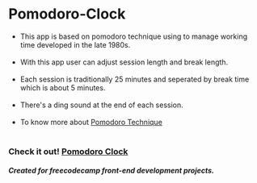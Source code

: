 # Pomodoro-Clock

- This app is based on pomodoro technique using to manage working time developed in the late 1980s.<br><br>
- With this app user can adjust session length and break length. <br><br>
- Each session is traditionally 25 minutes and seperated by break time which is about 5 minutes.<br><br>
- There's a ding sound at the end of each session.<br><br>
- To know more about [Pomodoro Technique](https://en.wikipedia.org/wiki/Pomodoro_Technique)<br><br>

### Check it out! [Pomodoro Clock](https://loukacodes.github.io/Pomodoro-Clock/)
##### Created for freecodecamp front-end development projects.  
